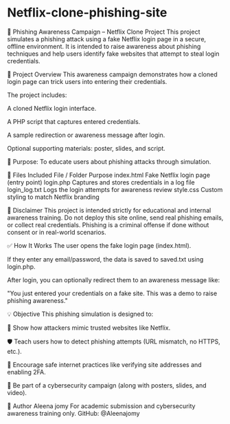 # Netflix-clone-phishing-site


📧 Phishing Awareness Campaign – Netflix Clone Project
This project simulates a phishing attack using a fake Netflix login page in a secure, offline environment. It is intended to raise awareness about phishing techniques and help users identify fake websites that attempt to steal login credentials.

📝 Project Overview
This awareness campaign demonstrates how a cloned login page can trick users into entering their credentials.

The project includes:

A cloned Netflix login interface.

A PHP script that captures entered credentials.

A sample redirection or awareness message after login.

Optional supporting materials: poster, slides, and script.

📌 Purpose: To educate users about phishing attacks through simulation.

📁 Files Included
File / Folder	Purpose
index.html	Fake Netflix login page (entry point)
login.php	Captures and stores credentials in a log file
login_log.txt	Logs the login attempts for awareness review
style.css	Custom styling to match Netflix branding

🚨 Disclaimer
This project is intended strictly for educational and internal awareness training.
Do not deploy this site online, send real phishing emails, or collect real credentials.
Phishing is a criminal offense if done without consent or in real-world scenarios.

✅ How It Works
The user opens the fake login page (index.html).

If they enter any email/password, the data is saved to saved.txt using login.php.

After login, you can optionally redirect them to an awareness message like:

"You just entered your credentials on a fake site. This was a demo to raise phishing awareness."

💡 Objective
This phishing simulation is designed to:

🎯 Show how attackers mimic trusted websites like Netflix.

🛡️ Teach users how to detect phishing attempts (URL mismatch, no HTTPS, etc.).

💬 Encourage safe internet practices like verifying site addresses and enabling 2FA.

📢 Be part of a cybersecurity campaign (along with posters, slides, and video).

👤 Author
Aleena jomy
For academic submission and cybersecurity awareness training only.
GitHub: @Aleenajomy
